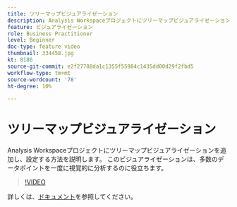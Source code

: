```yaml
---
title: ツリーマップビジュアライゼーション
description: Analysis Workspaceプロジェクトにツリーマップビジュアライゼーションを追加し、設定する方法を説明します。 このビジュアライゼーションは、多数のデータポイントを一度に視覚的に分析するのに役立ちます。
feature: ビジュアライゼーション
role: Business Practitioner
level: Beginner
doc-type: feature video
thumbnail: 334458.jpg
kt: 8186
source-git-commit: e2f27788da1c1355f55984c1435dd00d29f2fbd5
workflow-type: tm+mt
source-wordcount: '78'
ht-degree: 10%

---
```



# ツリーマップビジュアライゼーション

Analysis Workspaceプロジェクトにツリーマップビジュアライゼーションを追加し、設定する方法を説明します。 このビジュアライゼーションは、多数のデータポイントを一度に視覚的に分析するのに役立ちます。

>[!VIDEO](https://video.tv.adobe.com/v/334458/?quality=12&learn=on)

詳しくは、[ドキュメント](https://experienceleague.adobe.com/docs/analytics/analyze/analysis-workspace/visualizations/treemap.html?lang=en)を参照してください。
